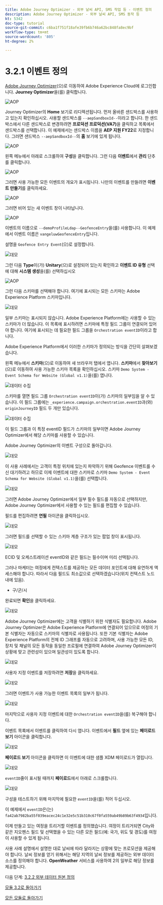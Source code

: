 ```yaml
---
title: Adobe Journey Optimizer - 외부 날씨 API, SMS 작업 등 - 이벤트 정의
description: Adobe Journey Optimizer - 외부 날씨 API, SMS 동작 등
kt: 5342
doc-type: tutorial
source-git-commit: c6ba1f751f18afe39fb6b746a62bc848fa8ec9bf
workflow-type: tm+mt
source-wordcount: '805'
ht-degree: 2%

---
```


# 3.2.1 이벤트 정의

[Adobe Journey Optimizer](https://experience.adobe.com)(으)로 이동하여 Adobe Experience Cloud에 로그인합니다. **Journey Optimizer**&#x200B;을(를) 클릭합니다.

![AOP](./../../../modules/ajo-b2c/module3.1/images/acophome.png)

Journey Optimizer의 **Home** 보기로 리디렉션됩니다. 먼저 올바른 샌드박스를 사용하고 있는지 확인하십시오. 사용할 샌드박스를 `--aepSandboxId--`이라고 합니다. 한 샌드박스에서 다른 샌드박스로 변경하려면 **프로덕션 프로덕션(VA7)**&#x200B;을 클릭하고 목록에서 샌드박스를 선택합니다. 이 예제에서는 샌드박스 이름을 **AEP 지원 FY22**&#x200B;로 지정합니다. 그러면 샌드박스 `--aepSandboxId--`의 **홈** 보기에 있게 됩니다.

![AOP](./../../../modules/ajo-b2c/module3.1/images/acoptriglp.png)

왼쪽 메뉴에서 아래로 스크롤하여 **구성**&#x200B;을 클릭합니다. 그런 다음 **이벤트**&#x200B;에서 **관리** 단추를 클릭합니다.

![AOP](./images/acopmenu.png)

그러면 사용 가능한 모든 이벤트의 개요가 표시됩니다. 나만의 이벤트를 만들려면 **이벤트 만들기**&#x200B;를 클릭하세요.

![AOP](./images/emptyevent.png)

그러면 비어 있는 새 이벤트 창이 나타납니다.

![AOP](./images/emptyevent1.png)

이벤트의 이름으로 `--demoProfileLdap--GeofenceEntry`을(를) 사용합니다. 이 예제에서 이벤트 이름은 `vangeluwGeofenceEntry`입니다.

설명을 `Geofence Entry Event`(으)로 설정합니다.

![데모](./images/evname.png)

그런 다음 **Type**&#x200B;이(가) **Unitary**(으)로 설정되어 있는지 확인하고 **이벤트 ID 유형** 선택에 대해 **시스템 생성**&#x200B;을(를) 선택하십시오

![AOP](./images/eventidtype.png)

그런 다음 스키마를 선택해야 합니다. 여기에 표시되는 모든 스키마는 Adobe Experience Platform 스키마입니다.

![데모](./images/evschema.png)

일부 스키마는 표시되지 않습니다. Adobe Experience Platform에는 사용할 수 있는 스키마가 더 많습니다.
이 목록에 표시하려면 스키마에 특정 필드 그룹이 연결되어 있어야 합니다. 여기에 표시되는 데 필요한 필드 그룹을 `Orchestration eventID`이라고 합니다.

Adobe Experience Platform에서 이러한 스키마가 정의되는 방식을 간단히 살펴보겠습니다.

왼쪽 메뉴에서 **스키마**(으)로 이동하여 새 브라우저 탭에서 엽니다. **스키마**&#x200B;에서 **찾아보기**(으)로 이동하여 사용 가능한 스키마 목록을 확인하십시오.
스키마 `Demo System - Event Schema for Website (Global v1.1)`을(를) 엽니다.

![데이터 수집](./images/schemas.png)

스키마를 열면 필드 그룹 `Orchestration eventID`이(가) 스키마의 일부임을 알 수 있습니다.
이 필드 그룹에는 `_experience.campaign.orchestration.eventID`과(와) `originJourneyID` 필드 두 개만 있습니다.

![데이터 수집](./images/schemageo.png)

이 필드 그룹과 이 특정 eventID 필드가 스키마의 일부이면 Adobe Journey Optimizer에서 해당 스키마를 사용할 수 있습니다.

Adobe Journey Optimizer의 이벤트 구성으로 돌아갑니다.

![데모](./images/evschema.png)

이 사용 사례에서는 고객이 특정 위치에 있는지 파악하기 위해 Geofence 이벤트를 수신 대기하려고 하므로 이제 이벤트에 대한 스키마로 스키마 `Demo System - Event Schema for Website (Global v1.1)`을(를) 선택합니다.

![데모](./images/evschema1.png)

그러면 Adobe Journey Optimizer에서 일부 필수 필드를 자동으로 선택하지만, Adobe Journey Optimizer에서 사용할 수 있는 필드를 편집할 수 있습니다.

필드를 편집하려면 **연필** 아이콘을 클릭하십시오.

![데모](./images/editfields.png)

그러면 필드를 선택할 수 있는 스키마 계층 구조가 있는 팝업 창이 표시됩니다.

![데모](./images/popup.png)

ECID 및 오케스트레이션 eventID와 같은 필드는 필수이며 미리 선택됩니다.

그러나 마케터는 여정에게 컨텍스트를 제공하는 모든 데이터 포인트에 대해 유연하게 액세스해야 합니다. 따라서 다음 필드도 최소값으로 선택하겠습니다(위치 컨텍스트 노드 내에 있음).

- 구/군/시

완료되면 **확인**&#x200B;을 클릭하세요.

![데모](./images/popupok.png)

Adobe Journey Optimizer에는 고객을 식별하기 위한 식별자도 필요합니다. Adobe Journey Optimizer은 Adobe Experience Platform에 연결되어 있으므로 여정의 기본 식별자는 자동으로 스키마의 식별자로 사용됩니다.
또한 기본 식별자는 Adobe Experience Platform의 전체 ID 그래프를 자동으로 고려하며, 사용 가능한 모든 ID, 장치 및 채널의 모든 동작을 동일한 프로필에 연결하여 Adobe Journey Optimizer이 상황에 맞고 관련성이 있으며 일관성이 있도록 합니다.

![데모](./images/eventidentifier.png)

사용자 지정 이벤트를 저장하려면 **저장**&#x200B;을 클릭하세요.

![데모](./images/save.png)

그러면 이벤트가 사용 가능한 이벤트 목록의 일부가 됩니다.

![데모](./images/eventlist.png)

마지막으로 사용자 지정 이벤트에 대한 `Orchestration eventID`을(를) 복구해야 합니다.

이벤트 목록에서 이벤트를 클릭하여 다시 엽니다.
이벤트에서 **필드** 옆에 있는 **페이로드 보기** 아이콘을 클릭합니다.

![데모](./images/eventlist1.png)

**페이로드 보기** 아이콘을 클릭하면 이 이벤트에 대한 샘플 XDM 페이로드가 열립니다.

![데모](./images/fieldseyepayload.png)

`eventID`줄이 표시될 때까지 **페이로드**&#x200B;에서 아래로 스크롤합니다.

![데모](./images/fieldseyepayloadev.png)

구성을 테스트하기 위해 마지막에 필요한 `eventID`을(를) 적어 두십시오.

이 예제에서 `eventID`은(는) `fa42ab7982ba55f039eacec24c1e32e5c51b310c67f0fa559ab49b89b63f4934`입니다.

이제 만들고 있는 여정을 트리거할 이벤트를 정의했습니다. 여정이 트리거되면 City와 같은 지오펜스 필드 및 선택했을 수 있는 다른 모든 필드(예: 국가, 위도 및 경도)를 여정이 사용할 수 있게 됩니다.

사용 사례 설명에서 설명한 대로 날씨에 따라 달라지는 상황에 맞는 프로모션을 제공해야 합니다. 날씨 정보를 얻기 위해서는 해당 지역의 날씨 정보를 제공하는 외부 데이터 소스를 정의해야 합니다. **OpenWeather** 서비스를 사용하여 2의 일부로 해당 정보를 제공합니다.

다음 단계: [3.2.2 외부 데이터 원본 정의](./ex2.md)

[모듈 3.2로 돌아가기](journey-orchestration-external-weather-api-sms.md)

[모든 모듈로 돌아가기](../../../overview.md)
